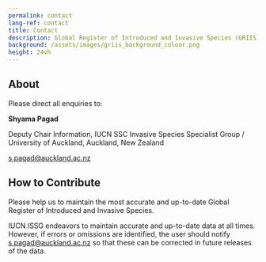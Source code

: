 ```yaml
---
permalink: contact
lang-ref: contact
title: Contact
description: Global Register of Introduced and Invasive Species (GRIIS)
background: /assets/images/griis_background_colour.png
height: 24vh
---
```


## About

Please direct all enquiries to:

**Shyama Pagad**

Deputy Chair Information, IUCN SSC Invasive Species Specialist Group / University of Auckland, Auckland, New Zealand

s.pagad@auckland.ac.nz

## How to Contribute

Please help us to maintain the most accurate and up-to-date Global Register of Introduced and Invasive Species.

IUCN ISSG endeavors to maintain accurate and up-to-date data at all times. However, if errors or omissions are identified, the user should notify s.pagad@auckland.ac.nz so that these can be corrected in future releases of the data.
